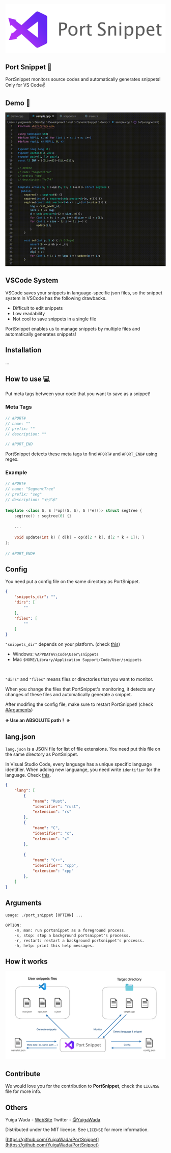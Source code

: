 <img src="image/logo.png">


## Port Snippet 📔

PortSnippet monitors source codes and automatically generates snippets! Only for VS Code✌

## Demo 📸

<img src = "image/demo.gif">

## VSCode System

VSCode saves your snippets in language-specific json files, so the snippet system in VSCode has the following drawbacks.

- Difficult to edit snippets
- Low readability
- Not cool to save snippets in a single file

PortSnippet enables us to manage snippets by multiple files and automatically generates snippets!

## Installation

... 

## How to use 💻

Put meta tags between your code that you want to save as a snippet!

### Meta Tags

```cpp
// #PORT#
// name: ""
// prefix: ""
// description: ""

```

```cpp
// #PORT_END 
```

PortSnippet detects these meta tags to find `#PORT#` and `#PORT_END#` using regex.


### Example

```cpp
// #PORT#
// name: "SegmentTree"
// prefix: "seg"
// description: "セグ木"

template <class S, S (*op)(S, S), S (*e)()> struct segtree {
    segtree() : segtree(0) {}

    ...

    void update(int k) { d[k] = op(d[2 * k], d[2 * k + 1]); }
};

// #PORT_END#

```

## Config

You need put a config file on the same directory as PortSnippet.

```json 
{
    "snippets_dir": "",
    "dirs": [
        ""
    ],
    "files": [
        ""
    ]
}
```

`"snippets_dir"` depends on your platform. (check [this](https://vscode-docs.readthedocs.io/en/stable/customization/userdefinedsnippets/))

- Windows:  `%APPDATA%\Code\User\snippets`
- Mac `$HOME/Library/Application Support/Code/User/snippets`
<!-- - Linux $HOME/.config/Code/User/snippets/(language).json -->


<br>

`"dirs"` and `"files"` means files or directories that you want to monitor.

When you change the files that PortSnippet's monitoring, it detects any changes of these files and automatically generate a snippet.

After modifing the config file, make sure to restart PortSnippet! (check [#Arguments](#Arguments))

**※ Use an ABSOLUTE path！ ※**


## lang.json

`lang.json` is a JSON file for list of file extensions. You need put this file on the same directory as PortSnippet.

In Visual Studio Code, every language has a unique specific language identifier. When adding new languange, you need write  `identifier` for the language. Check [this](https://code.visualstudio.com/docs/languages/identifiers).

```json 
{
    "lang": [
        {
            "name": "Rust",
            "identifier": "rust",
            "extension": "rs"
        },
        {
            "name": "C",
            "identifier": "c",
            "extension": "c"
        },

        {
            "name": "C++",
            "identifier": "cpp",
            "extension": "cpp"
        },
    ]  
}
```

## Arguments

```
usage: ./port_snippet [OPTION] ...

OPTION:
    -m, man: run portsnippet as a foreground process.
    -s, stop: stop a background portsnippet's processs.
    -r, restart: restart a background portsnippet's processs.
    -h, help: print this help messages.
```


## How it works

<img src="image/work.png">


## Contribute

We would love you for the contribution to **PortSnippet**, check the ``LICENSE`` file for more info.


## Others

Yuiga Wada -  [WebSite](https://yuiga.dev)
Twitter         - [@YuigaWada](https://twitter.com/YuigaWada)





Distributed under the MIT license. See ``LICENSE`` for more information.

[https://github.com/YuigaWada/PortSnippet](https://github.com/YuigaWada/PortSnippet)
